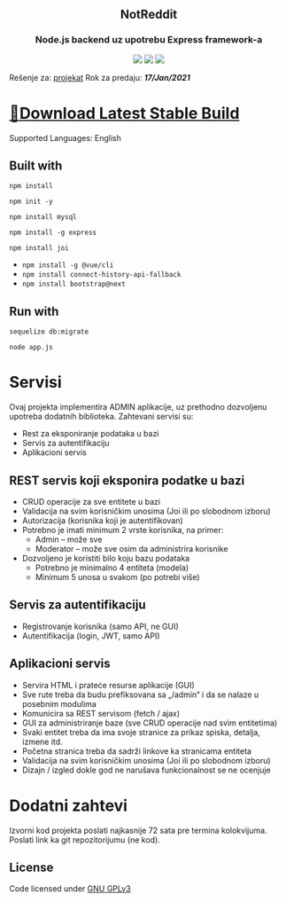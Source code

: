 <h2 align="center"> NotReddit </h2> 
<h3 align="center"> Node.js backend uz upotrebu Express framework-a </h3>

<p align="center">
<img src="https://img.shields.io/badge/Support-Windows%20x64-blue?logo=Windows&style=flat">
<img src="https://img.shields.io/github/license/Marko-Milasinovic-RI/Skript-Jezici-Projekat?style=flat">
<img src="https://tokei.rs/b1/github/Marko-Milasinovic-RI/Skript-Jezici-Projekat?category=code">
</p>

Rešenje za: [projekat](https://drive.google.com/file/d/1np0UaTG_SNgWFCUFaSnQs6tsfe9VAwEA/view)
Rok za predaju: **_17/Jan/2021_**

# [💾Download Latest Stable Build](https://github.com/Marko-Milasinovic-RI/Skript-Jezici-Projekat/releases/latest)
Supported Languages: English

## Built with
```
npm install
```
```
npm init -y
```
```
npm install mysql
```
```
npm install -g express
```
```
npm install joi
```
*  ```npm install -g @vue/cli```
*  ``` npm install connect-history-api-fallback ```
*  ``` npm install bootstrap@next ```

## Run with
```
sequelize db:migrate
```
```
node app.js
```

# Servisi
Ovaj projekta implementira ADMIN aplikacije, uz prethodno dozvoljenu upotreba dodatnih biblioteka.
Zahtevani servisi su:
* Rest za eksponiranje podataka u bazi
* Servis za autentifikaciju
* Aplikacioni servis

## REST servis koji eksponira podatke u bazi
* CRUD operacije za sve entitete u bazi
* Validacija na svim korisničkim unosima (Joi ili po slobodnom izboru)
* Autorizacija (korisnika koji je autentifikovan)
* Potrebno je imati minimum 2 vrste korisnika, na primer:
  * Admin – može sve
  * Moderator – može sve osim da administrira korisnike
* Dozvoljeno je koristiti bilo koju bazu podataka
  * Potrebno je minimalno 4 entiteta (modela)
  * Minimum 5 unosa u svakom (po potrebi više)

## Servis za autentifikaciju
* Registrovanje korisnika (samo API, ne GUI)
* Autentifikacija (login, JWT, samo API)

## Aplikacioni servis
* Servira HTML i prateće resurse aplikacije (GUI)
* Sve rute treba da budu prefiksovana sa „/admin“ i da se nalaze u posebnim modulima
* Komunicira sa REST servisom (fetch / ajax)
* GUI za administriranje baze (sve CRUD operacije nad svim entitetima)
* Svaki entitet treba da ima svoje stranice za prikaz spiska, detalja, izmene itd.
* Početna stranica treba da sadrži linkove ka stranicama entiteta
* Validacija na svim korisničkim unosima (Joi ili po slobodnom izboru)
* Dizajn / izgled dokle god ne narušava funkcionalnost se ne ocenjuje

# Dodatni zahtevi
Izvorni kod projekta poslati najkasnije 72 sata pre termina kolokvijuma. Poslati link ka git repozitorijumu (ne kod).

## License
Code licensed under [GNU GPLv3](https://www.gnu.org/licenses/gpl-3.0.html)
